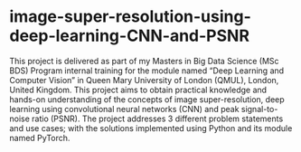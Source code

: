 # image-super-resolution-using-deep-learning-CNN-and-PSNR
This project is delivered as part of my Masters in Big Data Science (MSc BDS) Program internal training for the module named “Deep Learning and Computer Vision” in Queen Mary University of London (QMUL), London, United Kingdom.  This project aims to obtain practical knowledge and hands-on understanding of the concepts of image super-resolution, deep learning using convolutional neural networks (CNN) and peak signal-to-noise ratio (PSNR).   The project addresses 3 different problem statements and use cases; with the solutions implemented using Python and its module named PyTorch.
